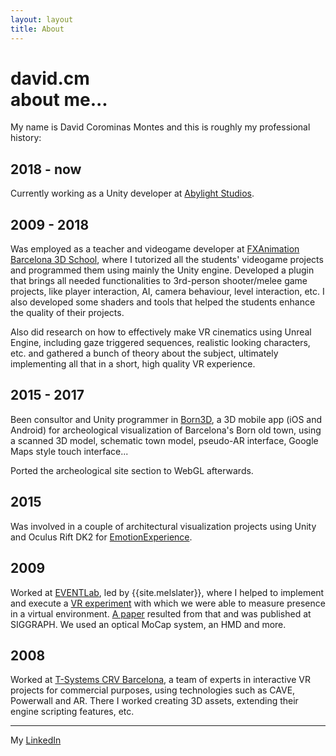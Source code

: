 ```yaml
---
layout: layout
title: About
---
```


<h1>
david.cm<section class="byline">about me...</section>
</h1>

My name is David Corominas Montes and this is roughly my professional history:

2018 - now
------

Currently working as a Unity developer at [Abylight Studios](http://www.abylight.com).

2009 - 2018
---

Was employed as a teacher and videogame developer at [FXAnimation Barcelona 3D School](http://www.fxanimation.es), where I tutorized all the students' videogame projects and programmed them using mainly the Unity engine. Developed a plugin that brings all needed functionalities to 3rd-person shooter/melee game projects, like player interaction, AI, camera behaviour, level interaction, etc. I also developed some shaders and tools that helped the students enhance the quality of their projects.

Also did research on how to effectively make VR cinematics using Unreal Engine, including gaze triggered sequences, realistic looking characters, etc. and gathered a bunch of theory about the subject, ultimately implementing all that in a short, high quality VR experience.

2015 - 2017
---

Been consultor and Unity programmer in [Born3D](projects/born3d), a 3D mobile app (iOS and Android) for archeological visualization of Barcelona's Born old town, using a scanned 3D model, schematic town model, pseudo-AR interface, Google Maps style touch interface...

Ported the archeological site section to WebGL afterwards.

2015
---

Was involved in a couple of architectural visualization projects using Unity and Oculus Rift DK2 for [EmotionExperience](http://www.emotionexperience.com).

2009
---

Worked at [EVENTLab](http://www.event-lab.org/), led by {{site.melslater}}, where I helped to implement and execute a [VR experiment](http://www.youtube.com/watch?v=QEKxyhSPiVg) with which we were able to measure presence in a virtual environment. [A paper](projects/paper-simulating-virtual-env) resulted from that and was published at SIGGRAPH. We used an optical MoCap system, an HMD and more.

2008
---

Worked at [T-Systems CRV Barcelona](http://www.crviberia.com/), a team of experts in interactive VR projects for commercial purposes, using technologies such as CAVE, Powerwall and AR. There I worked creating 3D assets, extending their engine scripting features, etc.

---

My [LinkedIn](https://www.linkedin.com/in/david-corominas-77b24334/)

